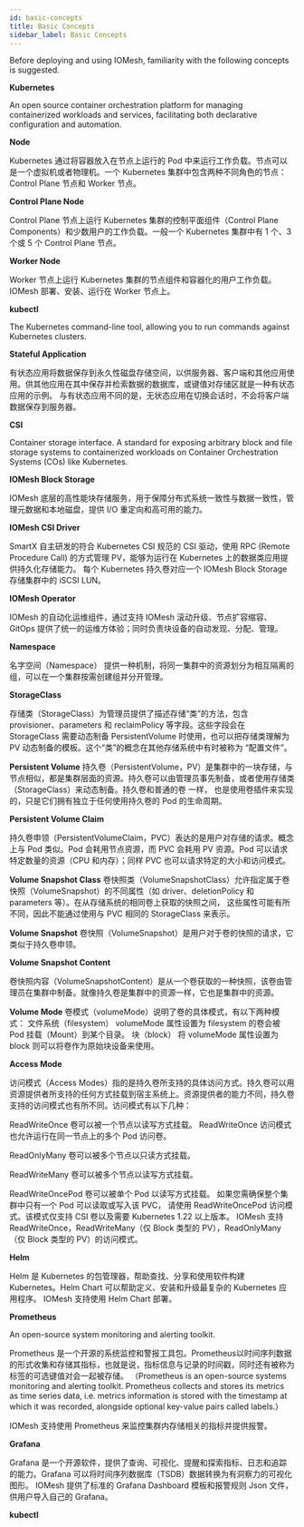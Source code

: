 ```yaml
---
id: basic-concepts
title: Basic Concepts
sidebar_label: Basic Concepts
---
```


Before deploying and using IOMesh, familiarity with the following concepts is suggested.

**Kubernetes**

An open source container orchestration platform for managing containerized workloads and services, facilitating both declarative configuration and automation.

**Node**




Kubernetes 通过将容器放入在节点上运行的 Pod 中来运行工作负载。节点可以是一个虚拟机或者物理机。一个 Kubernetes 集群中包含两种不同角色的节点：Control Plane 节点和 Worker 节点。

**Control Plane Node**

Control Plane 节点上运行 Kubernetes 集群的控制平面组件（Control Plane Components）和少数用户的工作负载。一般一个 Kubernetes 集群中有 1 个、3 个或 5 个 Control Plane 节点。

**Worker Node**

Worker 节点上运行 Kubernetes 集群的节点组件和容器化的用户工作负载。IOMesh 部署、安装、运行在 Worker 节点上。

**kubectl**

The Kubernetes command-line tool, allowing you to run commands against Kubernetes clusters. 


**Stateful Application**



有状态应用将数据保存到永久性磁盘存储空间，以供服务器、客户端和其他应用使用。供其他应用在其中保存并检索数据的数据库，或键值对存储区就是一种有状态应用的示例。
与有状态应用不同的是，无状态应用在切换会话时，不会将客户端数据保存到服务器。

**CSI**

Container storage interface. A standard for exposing arbitrary block and file storage systems to containerized workloads on Container Orchestration Systems (COs) like Kubernetes.

**IOMesh Block Storage**

IOMesh 底层的高性能块存储服务，用于保障分布式系统一致性与数据一致性，管理元数据和本地磁盘，提供 I/O 重定向和高可用的能力。

**IOMesh CSI Driver**

SmartX 自主研发的符合 Kubernetes CSI 规范的 CSI 驱动，使用 RPC (Remote Procedure Call) 的方式管理 PV，能够为运行在 Kubernetes 上的数据类应用提供持久化存储能力。
每个 Kubernetes 持久卷对应一个 IOMesh Block Storage 存储集群中的 iSCSI LUN。

**IOMesh Operator**

IOMesh 的自动化运维组件，通过支持 IOMesh 滚动升级、节点扩容缩容、GitOps 提供了统一的运维方体验；同时负责块设备的自动发现、分配、管理。

**Namespace**

名字空间（Namespace） 提供一种机制，将同一集群中的资源划分为相互隔离的组，可以在一个集群按需创建组并分开管理。

**StorageClass**

存储类（StorageClass）为管理员提供了描述存储“类”的方法，包含 provisioner、parameters 和 reclaimPolicy 等字段。这些字段会在 StorageClass 需要动态制备 PersistentVolume 时使用，也可以把存储类理解为 PV 动态制备的模板。这个“类”的概念在其他存储系统中有时被称为 “配置文件”。

**Persistent Volume**
持久卷（PersistentVolume，PV）是集群中的一块存储，与节点相似，都是集群层面的资源。持久卷可以由管理员事先制备，或者使用存储类（StorageClass）来动态制备。持久卷和普通的卷 一样， 也是使用卷插件来实现的，只是它们拥有独立于任何使用持久卷的 Pod 的生命周期。

**Persistent Volume Claim**

持久卷申领（PersistentVolumeClaim，PVC）表达的是用户对存储的请求。概念上与 Pod 类似。Pod 会耗用节点资源，而 PVC 会耗用 PV 资源。Pod 可以请求特定数量的资源（CPU 和内存）；同样 PVC 也可以请求特定的大小和访问模式。

**Volume Snapshot Class**
卷快照类（VolumeSnapshotClass）允许指定属于卷快照（VolumeSnapshot）的不同属性（如 driver、deletionPolicy 和 parameters 等）。在从存储系统的相同卷上获取的快照之间， 这些属性可能有所不同，因此不能通过使用与 PVC 相同的 StorageClass 来表示。

**Volume Snapshot**
卷快照（VolumeSnapshot）是用户对于卷的快照的请求，它类似于持久卷申领。

**Volume Snapshot Content**

卷快照内容（VolumeSnapshotContent）是从一个卷获取的一种快照，该卷由管理员在集群中制备。就像持久卷是集群中的资源一样，它也是集群中的资源。

**Volume Mode**
卷模式（volumeMode）说明了卷的具体模式，有以下两种模式：
文件系统（filesystem）
volumeMode 属性设置为 filesystem 的卷会被 Pod 挂载（Mount）到某个目录。
块（block）
将 volumeMode 属性设置为 block 则可以将卷作为原始块设备来使用。

**Access Mode**

访问模式（Access Modes）指的是持久卷所支持的具体访问方式。持久卷可以用资源提供者所支持的任何方式挂载到宿主系统上。资源提供者的能力不同，持久卷支持的访问模式也有所不同。访问模式有以下几种：

ReadWriteOnce
卷可以被一个节点以读写方式挂载。 ReadWriteOnce 访问模式也允许运行在同一节点上的多个 Pod 访问卷。

ReadOnlyMany
卷可以被多个节点以只读方式挂载。

ReadWriteMany
卷可以被多个节点以读写方式挂载。

ReadWriteOncePod
卷可以被单个 Pod 以读写方式挂载。 如果您需确保整个集群中只有一个 Pod 可以读取或写入该 PVC， 请使用 ReadWriteOncePod 访问模式。该模式仅支持 CSI 卷以及需要 Kubernetes 1.22 以上版本。
IOMesh 支持 ReadWriteOnce，ReadWriteMany（仅 Block 类型的 PV），ReadOnlyMany（仅 Block 类型的 PV）的访问模式。

**Helm**

Helm 是 Kubernetes 的包管理器，帮助查找、分享和使用软件构建 Kubernetes。Helm Chart 可以帮助定义、安装和升级最复杂的 Kubernetes 应用程序。
IOMesh 支持使用 Helm Chart 部署。

**Prometheus**

An open-source system monitoring and alerting toolkit. 


Prometheus 是一个开源的系统监控和警报工具包。Prometheus以时间序列数据的形式收集和存储其指标，也就是说，指标信息与记录的时间戳，同时还有被称为标签的可选键值对会一起被存储。
（Prometheus is an open-source systems monitoring and alerting toolkit. Prometheus collects and stores its metrics as time series data, i.e. metrics information is stored with the timestamp at which it was recorded, alongside optional key-value pairs called labels.）

IOMesh 支持使用 Prometheus 来监控集群内存储相关的指标并提供报警。

**Grafana**
  


Grafana 是一个开源软件，提供了查询、可视化、提醒和探索指标、日志和追踪的能力。Grafana 可以将时间序列数据库（TSDB）数据转换为有洞察力的可视化图形。
IOMesh 提供了标准的 Grafana Dashboard 模板和报警规则 Json 文件，供用户导入自己的 Grafana。

**kubectl**


